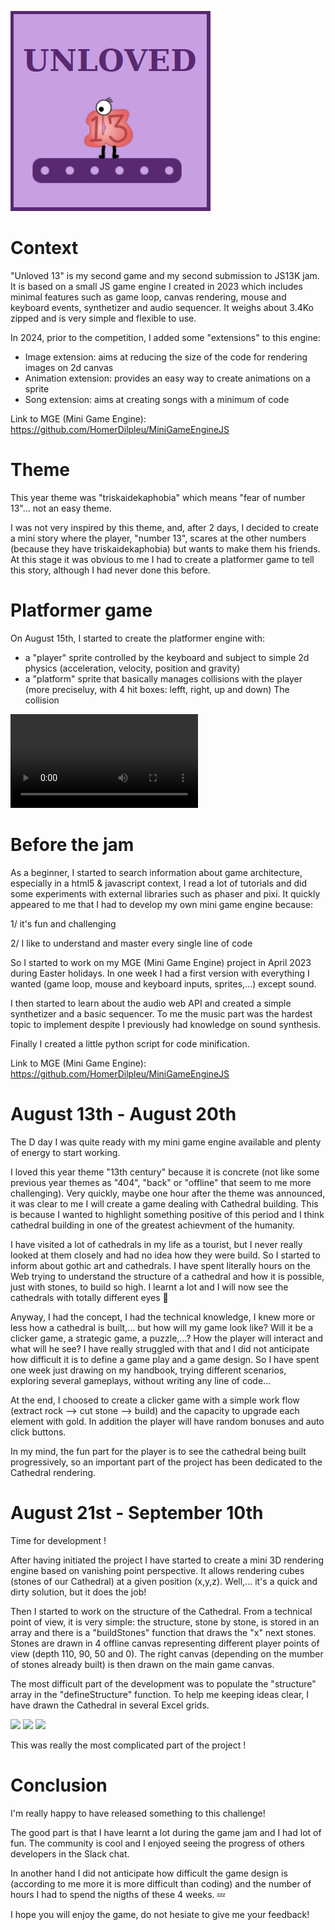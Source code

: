 ![](Thumbnail.png)

# Context
"Unloved 13" is my second game and my second submission to JS13K jam. 
It is based on a small JS game engine I created in 2023 which includes minimal features such as game loop, canvas rendering, mouse and keyboard events, synthetizer and audio sequencer. It weighs about 3.4Ko zipped and is very simple and flexible to use.

In 2024, prior to the competition, I added some "extensions" to this engine:
- Image extension: aims at reducing the size of the code for rendering images on 2d canvas
- Animation extension: provides an easy way to create animations on a sprite
- Song extension: aims at creating songs with a minimum of code

Link to MGE (Mini Game Engine): https://github.com/HomerDilpleu/MiniGameEngineJS

# Theme
This year theme was "triskaidekaphobia" which means "fear of number 13"... not an easy theme.

I was not very inspired by this theme, and, after 2 days, I decided to create a mini story where the player, "number 13", scares at the other numbers (because they have triskaidekaphobia) but wants to make them his friends.
At this stage it was obvious to me I had to create a platformer game to tell this story, although I had never done this before.

# Platformer game
On August 15th, I started to create the platformer engine with:
- a "player" sprite controlled by the keyboard and subject to simple 2d physics (acceleration, velocity, position and gravity)
- a "platform" sprite that basically manages collisions with the player (more preciseluy, with 4 hit boxes: lefft, right, up and down)
The collision

![](20240818_081351.mp4)


# Before the jam
As a beginner, I started to search information about game architecture, especially in a html5 & javascript context, I read a lot of tutorials and did some experiments with external libraries such as phaser and pixi.
It quickly appeared to me that I had to develop my own mini game engine because:

1/ it's fun and challenging

2/ I like to understand and master every single line of code

So I started to work on my MGE (Mini Game Engine) project in April 2023 during Easter holidays. In one week I had a first version with everything I wanted (game loop, mouse and keyboard inputs, sprites,...) except sound.

I then started to learn about the audio web API and created a simple synthetizer and a basic sequencer. To me the music part was the hardest topic to implement despite I previously had knowledge on sound synthesis.

Finally I created a little python script for code minification.

Link to MGE (Mini Game Engine): https://github.com/HomerDilpleu/MiniGameEngineJS

# August 13th - August 20th
The D day I was quite ready with my mini game engine available and plenty of energy to start working.

I loved this year theme "13th century" because it is concrete (not like some previous year themes as "404", "back" or "offline" that seem to me more challenging).
Very quickly,  maybe one hour after the theme was announced, it was clear to me I will create a game dealing with Cathedral building. This is because I wanted to highlight something positive of this period and I think cathedral building in one of the greatest achievment of the humanity.

I have visited a lot of cathedrals in my life as a tourist, but I never really looked at them closely and had no idea how they were build.
So I started to inform about gothic art and cathedrals. I have spent literally hours on the Web trying to understand the structure of a cathedral and how it is possible, just with stones, to build so high.
I learnt a lot  and I will now see the cathedrals with totally different eyes 👀

Anyway, I had the concept,  I had the technical knowledge, I knew more or less how a cathedral is built,... but how will my game look like? Will it be a clicker game, a strategic game, a puzzle,...? How the player will interact and what will he see?
I have really struggled with that and I did not anticipate how difficult it is to define a game play and a game design.
So I have spent one week just drawing on my handbook, trying different scenarios, exploring several gameplays, without writing any line of code...

At the end, I choosed to create a clicker game with a simple work flow (extract rock --> cut stone --> build) and the capacity to upgrade each element with gold. In addition the player will have random bonuses and auto click buttons.

In my mind, the fun part for the player is to see the cathedral being built progressively, so an important part of the project has been dedicated to the Cathedral rendering.

# August 21st - September 10th
Time for development !

After having initiated the project I have started to create a mini 3D rendering engine based on vanishing point perspective.
It allows rendering cubes (stones of our Cathedral) at a given position (x,y,z).
Well,... it's a quick and dirty solution, but it does the job!

Then I started to work on the structure of the Cathedral. From a technical point of view, it is very simple: the structure, stone by stone, is stored in an array and there is a "buildStones" function that draws the "x" next stones.
Stones are drawn in 4 offline canvas representing different player points of view (depth 110, 90, 50 and 0). The right canvas (depending on the mumber of stones already built) is then drawn on the main game canvas.

The most difficult part of the development was to populate the "structure" array in the "defineStructure" function.
To help me keeping ideas clear, I have drawn the  Cathedral in several Excel grids.

![](CathedralUP.png)
![](CathedralSIDE.png)
![](CathedralFRONT.png)

This was really the most complicated part of the project !

# Conclusion
I'm really happy to have released something to this challenge!

The good part is that I have learnt a lot during the game jam and I had lot of fun. The community is cool and I enjoyed seeing the progress of others developers in the Slack chat.

In another hand I did not anticipate how difficult the game design is (according to me more it is more difficult than coding) and the number of hours I had to spend the nigths of these 4 weeks. 💤

I hope you will enjoy the game, do not hesiate to give me your feedback!